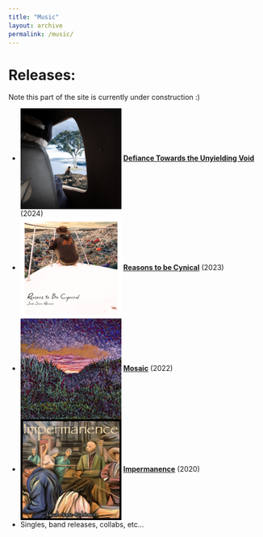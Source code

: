 ```yaml
---
title: "Music"
layout: archive
permalink: /music/
---
```


# Releases:

Note this part of the site is currently under construction :)
* <img src="../images/Defiance.jpg" alt="Defiance Towards the Unyielding Void" style="width: 200px; vertical-align: middle;"> **[Defiance Towards the Unyielding Void](defiance/)** (2024)
* <img src="../images/Cynical.jpg" alt="Reasons to be Cynical" style="width: 200px; vertical-align: middle;"> **[Reasons to be Cynical](Cynical/)** (2023)
* <img src="../images/Mosaic.jpg" alt="Mosaic" style="width: 200px; vertical-align: middle;"> **[Mosaic](Mosaic/)** (2022)
* <img src="../images/Impermanence.jpg" alt="Impermanence" style="width: 200px; vertical-align: middle;"> **[Impermanence](Impermanence/)** (2020)
* Singles, band releases, collabs, etc...
